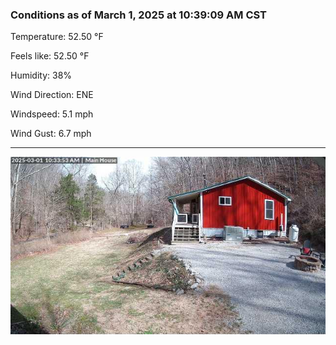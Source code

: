 ### Conditions as of March 1, 2025 at 10:39:09 AM CST 

Temperature: 52.50 &deg;F

Feels like: 52.50 &deg;F

Humidity: 38%

Wind Direction: ENE

Windspeed: 5.1 mph

Wind Gust: 6.7 mph

---

<img src="./images/latest.jpeg"/>

